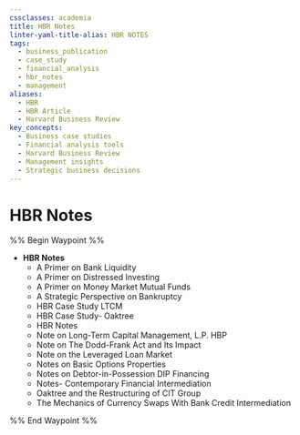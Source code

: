 ```yaml
---
cssclasses: academia
title: HBR Notes
linter-yaml-title-alias: HBR NOTES
tags:
  - business_publication
  - case_study
  - financial_analysis
  - hbr_notes
  - management
aliases:
  - HBR
  - HBR Article
  - Harvard Business Review
key_concepts:
  - Business case studies
  - Financial analysis tools
  - Harvard Business Review
  - Management insights
  - Strategic business decisions
---
```


# HBR Notes

%% Begin Waypoint %%
- **HBR Notes**
	- A Primer on Bank Liquidity
	- A Primer on Distressed Investing
	- A Primer on Money Market Mutual Funds
	- A Strategic Perspective on Bankruptcy
	- HBR Case Study LTCM
	- HBR Case Study- Oaktree
	- HBR Notes
	- Note on Long-Term Capital Management,  L.P. HBP
	- Note on The Dodd-Frank Act and Its Impact
	- Note on the Leveraged Loan Market
	- Notes on Basic Options Properties
	- Notes on Debtor-in-Possession DIP Financing
	- Notes- Contemporary Financial Intermediation
	- Oaktree and the Restructuring of CIT Group
	- The Mechanics of Currency Swaps With Bank Credit Intermediation

%% End Waypoint %%
